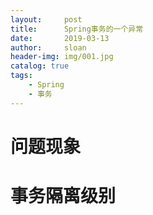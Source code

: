 ```yaml
---
layout:     post
title:      Spring事务的一个异常
date:       2019-03-13
author:     sloan
header-img: img/001.jpg
catalog: true
tags:
    - Spring
    - 事务
---
```

# 问题现象
# 事务隔离级别
